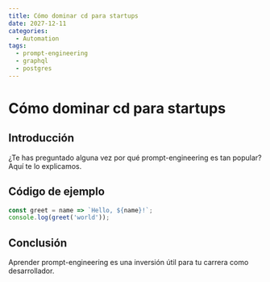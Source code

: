 ```yaml
---
title: Cómo dominar cd para startups
date: 2027-12-11
categories:
  - Automation
tags:
  - prompt-engineering
  - graphql
  - postgres
---
```


# Cómo dominar cd para startups

## Introducción

¿Te has preguntado alguna vez por qué prompt-engineering es tan popular? Aquí te lo explicamos.

## Código de ejemplo

```javascript
const greet = name => `Hello, ${name}!`;
console.log(greet('world'));
```

## Conclusión

Aprender prompt-engineering es una inversión útil para tu carrera como desarrollador.